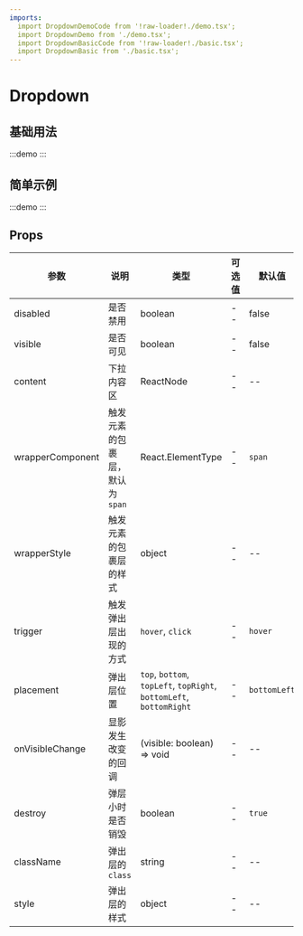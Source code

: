 ```yaml
---
imports: 
  import DropdownDemoCode from '!raw-loader!./demo.tsx';
  import DropdownDemo from './demo.tsx';
  import DropdownBasicCode from '!raw-loader!./basic.tsx';
  import DropdownBasic from './basic.tsx';
---
```


# Dropdown

## 基础用法

:::demo
<Block code={DropdownBasicCode} des="基础用法">
<DropdownBasic />
</Block>
:::

## 简单示例

:::demo
<Block code={DropdownDemoCode} des="复选框">
<DropdownDemo />
</Block>
:::

## Props

| 参数             | 说明                             | 类型                                                                | 可选值 | 默认值       |
| ---------------- | -------------------------------- | ------------------------------------------------------------------- | ------ | ------------ |
| disabled         | 是否禁用                         | boolean                                                             | --     | false        |
| visible          | 是否可见                         | boolean                                                             | --     | false        |
| content          | 下拉内容区                       | ReactNode                                                           | --     | --           |
| wrapperComponent | 触发元素的包裹层， 默认为 `span` | React.ElementType                                                   | --     | `span`       |
| wrapperStyle     | 触发元素的包裹层的样式           | object                                                              | --     | --           |
| trigger          | 触发弹出层出现的方式             | `hover`, `click`                                                    | --     | `hover`      |
| placement        | 弹出层位置                       | `top`, `bottom`, `topLeft`, `topRight`, `bottomLeft`, `bottomRight` | --     | `bottomLeft` |
| onVisibleChange  | 显影发生改变的回调               | (visible: boolean) => void                                          | --     | --           |
| destroy          | 弹层小时是否销毁                 | boolean                                                             | --     | `true`       |
| className        | 弹出层的 `class`                 | string                                                              | --     | --           |
| style            | 弹出层的样式                     | object                                                              | --     | --           |